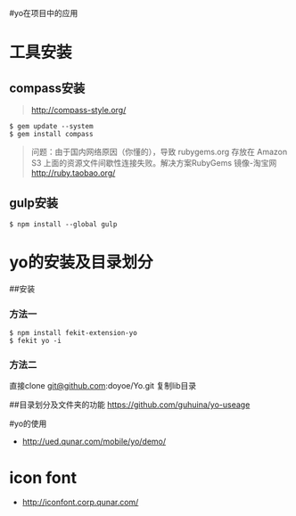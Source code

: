 #yo在项目中的应用


# 工具安装
## compass安装 
> http://compass-style.org/

	
```
$ gem update --system 
$ gem install compass 
```

> 问题：由于国内网络原因（你懂的），导致 rubygems.org 存放在 Amazon S3 上面的资源文件间歇性连接失败。解决方案RubyGems 镜像-淘宝网 http://ruby.taobao.org/

## gulp安装
	
	$ npm install --global gulp




# yo的安装及目录划分

##安装

### 方法一

	$ npm install fekit-extension-yo
	$ fekit yo -i
	
### 方法二
直接clone git@github.com:doyoe/Yo.git
复制lib目录

##目录划分及文件夹的功能
https://github.com/guhuina/yo-useage


#yo的使用

* http://ued.qunar.com/mobile/yo/demo/



# icon font 
* http://iconfont.corp.qunar.com/


